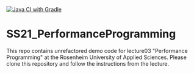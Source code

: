 [![Java CI with Gradle](https://github.com/Thomas-Mildner/SS21_PerformanceProgramming/actions/workflows/gradle.yml/badge.svg)](https://github.com/Thomas-Mildner/SS21_PerformanceProgramming/actions/workflows/gradle.yml)
# SS21_PerformanceProgramming

This repo contains unrefactored demo code for lecture03 "Performance Programming" at the Rosenheim University of Applied Sciences.
Please clone this repository and follow the instructions from the lecture.